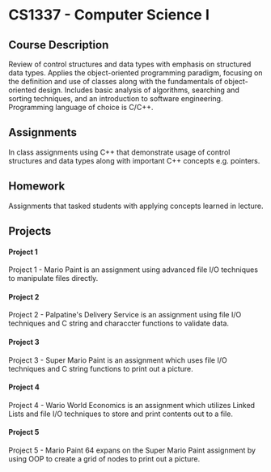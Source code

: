 # CS1337 - Computer Science I
## Course Description
Review of control structures and data types with emphasis on structured data types. Applies the object-oriented programming paradigm, focusing on the definition and use of classes along with the fundamentals of object-oriented design. Includes basic analysis of algorithms, searching and sorting techniques, and an introduction to software engineering. Programming language of choice is C/C++.

## Assignments
In class assignments using C++ that demonstrate usage of control structures and data types along with important C++ concepts e.g. pointers.

## Homework
Assignments that tasked students with applying concepts learned in lecture.

## Projects
#### Project 1
Project 1 - Mario Paint is an assignment using advanced file I/O techniques to manipulate files directly.
#### Project 2
Project 2 - Palpatine's Delivery Service is an assignment using file I/O techniques and C string and characcter functions to validate data.
#### Project 3
Project 3 - Super Mario Paint is an assignment which uses file I/O techniques and C string functions to print out a picture.
#### Project 4
Project 4 - Wario World Economics is an assignment which utilizes Linked Lists and file I/O techniques to store and print contents out to a file.
#### Project 5
Project 5 - Mario Paint 64 expans on the Super Mario Paint assignment by using OOP to create a grid of nodes to print out a picture.
